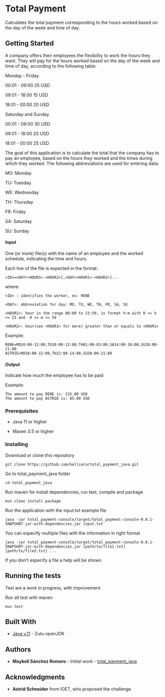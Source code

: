 # Total Payment 

Calculates the total payment corresponding to the hours worked based on the day of the week and time of day.

## Getting Started

A company offers their employees the flexibility to work the hours they want. 
They will pay for the hours worked based on the day of the week and time of day, 
according to the following table:

Monday - Friday

00:01 - 09:00 25 USD

09:01 - 18:00 15 USD

18:01 - 00:00 20 USD

Saturday and Sunday

00:01 - 09:00 30 USD

09:01 - 18:00 20 USD

18:01 - 00:00 25 USD

The goal of this application is to calculate the total that the company has to pay an employee, 
based on the hours they worked and the times during which they worked. 
The following abbreviations are used for entering data:

MO: Monday

TU: Tuesday

WE: Wednesday

TH: Thursday

FR: Friday

SA: Saturday

SU: Sunday

#### Input 

One (or more) file(s) with the name of an employee and the worked schedule, indicating the time and hours. 

Each line of the file is expected in the format:

```
<ID>=<DAY><HOUR1>-<HOUR2>[,<DAY><HOUR1>-<HOUR2>]...
```

where:

```
<ID> : identifies the worker, ex: RENE

<DAY>: abbreviation for day: MO, TU, WE, TH, FR, SA, SU 

<HOUR1>: hour in the range 00:00 to 23:59, in format h:m with 0 <= h <= 23 and  0 <= m <= 59

<HOUR2>: hour(see <HOUR1> for more) greater than or equals to <HOUR1>
```

Example:

```
RENE=MO10:00-12:00,TU10:00-12:00,TH01:00-03:00,SA14:00-18:00,SU20:00-21:00
ASTRID=MO10:00-12:00,TH12:00-14:00,SU20:00-21:00
```

#### Output 

Indicate how much the employee has to be paid

Example:

```
The amount to pay RENE is: 215.00 USD
The amount to pay ASTRID is: 85.00 USD 
```

### Prerequisites

- Java 11 or higher

- Maven 3.5 or higher

### Installing

Download or clone this repository

```
git clone https://github.com/kellsaro/total_payment_java.git
```

Go to total_payment_java folder

```
cd total_payment_java
```


Run maven for install dependencies, run test, compile and package

```
mvn clean install package
```


Run the application with the input.txt example file

```
java -jar total_payment-console/target/total_payment-console-0.0.1-SNAPSHOT-jar-with-dependencies.jar input.txt 
```


You can especify multiple files with the information in right format

```
java -jar total_payment-console/target/total_payment-console-0.0.1-SNAPSHOT-jar-with-dependencies.jar [path/to/file1.txt] [path/to/file2.txt] ...
```

If you don't especify a file a help will be shown

## Running the tests

Test are a work in progress, with improvement.

Run all test with maven

```
mvn test
```

## Built With

* [Java v.11](https://www.azul.com/downloads/zulu/) - Zulu-openJDK

## Authors

* **Maykell Sánchez Romero** - *Initial work* - [total_payment_java](https://github.com/kellsaro/total_payment_java.git)


## Acknowledgments

* **Astrid Schneider** from IOET, who proposed the challenge


